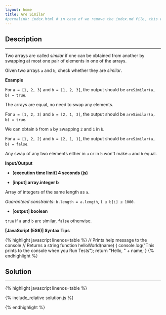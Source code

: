 ```yaml
---
layout: home
title: Are Similar
#permalink: index.html # in case of we remove the index.md file, this doc will be the index page
---
```


<div class="row">
<div class="columnStmt" markdown="1">

## Description
------

Two arrays are called *similar* if one can be obtained from another by swapping at most one pair of elements in one of the arrays.

Given two arrays <code>a</code> and <code>b</code>, check whether they are *similar*.

**Example**

For <code>a = [1, 2, 3]</code> and <code>b = [1, 2, 3]</code>, the output should be
<code>areSimilar(a, b) = true</code>.

The arrays are equal, no need to swap any elements.

For <code>a = [1, 2, 3]</code> and <code>b = [2, 1, 3]</code>, the output should be
<code>areSimilar(a, b) = true</code>.

We can obtain <code>b</code> from <code>a</code> by swapping <code>2</code> and <code>1</code> in <code>b</code>.

For <code>a = [1, 2, 2]</code> and <code>b = [2, 1, 1]</code>, the output should be
<code>areSimilar(a, b) = false</code>.

Any swap of any two elements either in <code>a</code> or in <code>b</code> won't make <code>a</code> and <code>b</code> equal.


**Input/Output**

* **[execution time limit] 4 seconds (js)**

* **[input] array.integer b**

Array of integers of the same length as <code>a</code>.

*Guaranteed constraints*:
<code>b.length = a.length</code>,
<code>1 ≤ b[i] ≤ 1000</code>.

* **[output] boolean**

<code>true</code> if <code>a</code> and <code>b</code> are similar, <code>false</code> otherwise.

**[JavaScript (ES6)] Syntax Tips**

{% highlight javascript linenos=table %}
// Prints help message to the console
// Returns a string
function helloWorld(name) {
    console.log("This prints to the console when you Run Tests");
    return "Hello, " + name;
}
{% endhighlight %}

</div>
<div class="columnSol" markdown="1">

## Solution
------

{% highlight javascript linenos=table %}

{% include_relative solution.js %}

{% endhighlight %}

</div>
</div>